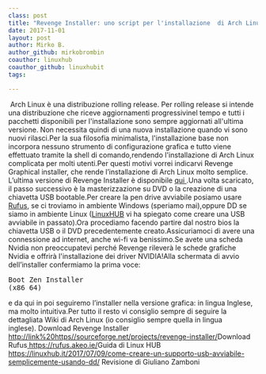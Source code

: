 ```yaml
---
class: post
title: "Revenge Installer: uno script per l'installazione  di Arch Linux"
date: 2017-11-01
layout: post
author: Mirko B.
author_github: mirkobrombin
coauthor: linuxhub
coauthor_github: linuxhubit
tags:

---
```

&nbsp;Arch Linux è una distribuzione rolling release. Per rolling release si intende una distribuzione che riceve aggiornamenti progressivinel tempo e tutti i pacchetti disponibili per l'installazione sono sempre aggiornati all'ultima versione.  Non necessita quindi di una nuova installazione quando vi sono nuovi rilasci.Per la sua filosofia minimalista, l'installazione base non incorpora nessuno strumento di configurazione grafica e tutto viene effettuato tramite la shell di comando,rendendo l'installazione di Arch Linux complicata per molti  utenti.Per questi motivi vorrei indicarvi Revenge Graphical installer, che rende l’installazione di Arch Linux molto semplice. L’ultima versione di Revenge Installer è disponibile  <a href="http://link https://sourceforge.net/projects/revenge-installer/" target="_blank" rel="noopener noreferrer">qui </a>.Una volta scaricato, il passo successivo  è la masterizzazione su DVD o la creazione di una chiavetta USB bootable.Per creare la pen drive avviabile posiamo usare  <a href="https://rufus.akeo.ie/" target="_blank" rel="noopener noreferrer">Rufus</a>, se ci troviamo in ambiente Windows (speriamo mai),oppure DD se siamo in ambiente Linux (<a href="https://linuxhub.it/2017/07/09/come-creare-un-supporto-usb-avviabile-semplicemente-usando-dd/" target="_blank" rel="noopener noreferrer">LinuxHUB</a> vi ha spiegato come creare una USB avviabile in passato).Ora procediamo facendo partire dal nostro bios la chiavetta USB o il DVD precedentemente creato.Assicuriamoci di avere una connessione ad internet, anche wi-fi va benissimo.Se avete una scheda Nvidia non preoccupatevi perché Revenge rileverà le schede grafiche Nvidia e offrirà l'installazione dei driver NVIDIA!Alla schermata di avvio dell’installer confermiamo la prima voce:<pre>Boot Zen Installer (x86_64)</pre>e da qui in poi seguiremo l’installer nella versione grafica: in lingua Inglese, ma molto intuitiva.Per tutto il resto vi consiglio sempre di seguire la dettagliata Wiki di Arch Linux (io consiglio sempre quella in lingua inglese).&nbsp;Download Revenge Installer<a href="http://link%20https//sourceforge.net/projects/revenge-installer/"> http://link%20https//sourceforge.net/projects/revenge-installer/</a>Download Rufus<a href="https://rufus.akeo.ie/"> https://rufus.akeo.ie/</a>Guida di Linux HUB <a href="https://linuxhub.it/2017/07/09/come-creare-un-supporto-usb-avviabile-semplicemente-usando-dd/" target="_blank" rel="noopener noreferrer">https://linuxhub.it/2017/07/09/come-creare-un-supporto-usb-avviabile-semplicemente-usando-dd/</a>&nbsp;Revisione di Giuliano Zamboni